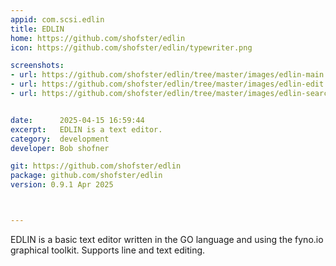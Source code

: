```yaml
---
appid: com.scsi.edlin
title: EDLIN
home: https://github.com/shofster/edlin
icon: https://github.com/shofster/edlin/typewriter.png

screenshots:
- url: https://github.com/shofster/edlin/tree/master/images/edlin-main.jpg
- url: https://github.com/shofster/edlin/tree/master/images/edlin-edit.jpg
- url: https://github.com/shofster/edlin/tree/master/images/edlin-search.jpg


date:      2025-04-15 16:59:44
excerpt:   EDLIN is a text editor.
category:  development
developer: Bob shofner

git: https://github.com/shofster/edlin
package: github.com/shofster/edlin
version: 0.9.1 Apr 2025



---
```


EDLIN is a basic text editor written in the GO language and using
the fyno.io graphical toolkit.
Supports line and text editing.
